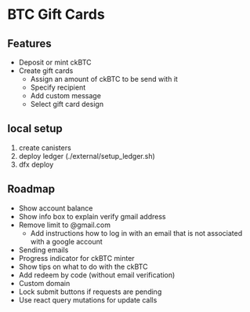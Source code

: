 # BTC Gift Cards

## Features

- Deposit or mint ckBTC
- Create gift cards
  - Assign an amount of ckBTC to be send with it
  - Specify recipient
  - Add custom message
  - Select gift card design


## local setup

1. create canisters
2. deploy ledger (./external/setup_ledger.sh)
3. dfx deploy


## Roadmap

- Show account balance
- Show info box to explain verify gmail address
- Remove limit to @gmail.com
  - Add instructions how to log in with an email that is not associated with a google account
- Sending emails
- Progress indicator for ckBTC minter
- Show tips on what to do with the ckBTC
- Add redeem by code (without email verification)
- Custom domain
- Lock submit buttons if requests are pending
- Use react query mutations for update calls

